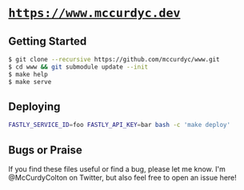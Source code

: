 # [`https://www.mccurdyc.dev`](https://www.mccurdyc.dev)

## Getting Started

```bash
$ git clone --recursive https://github.com/mccurdyc/www.git
$ cd www && git submodule update --init
$ make help
$ make serve
```

## Deploying

```bash
FASTLY_SERVICE_ID=foo FASTLY_API_KEY=bar bash -c 'make deploy'
```

## Bugs or Praise

If you find these files useful or find a bug, please let me know. I'm
@McCurdyColton on Twitter, but also feel free to open an issue here!
